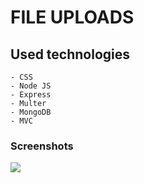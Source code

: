 # FILE UPLOADS

## Used technologies
    - CSS
    - Node JS
    - Express
    - Multer
    - MongoDB
    - MVC

### Screenshots
![](screenshots/screenshot1.png)